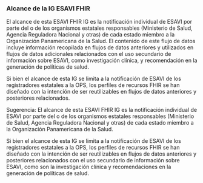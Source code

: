 ### Alcance de la IG ESAVI FHIR

El alcance de esta ESAVI FHIR IG es la notificación individual de ESAVI por parte del o de los organismos estatales responsables (Ministerio de Salud, Agencia Reguladora Nacional y otras) de cada estado miembro a la Organización Panamericana de la Salud. El contenido de este flujo de datos incluye información recopilada en flujos de datos anteriores y utilizados en flujos de datos adicionales relacionados con el uso secundario de información sobre ESAVI, como investigación clínica, y recomendación en la generación de políticas de salud.

Si bien el alcance de esta IG se limita a la notificación de ESAVI de los registradores estatales a la OPS, los perfiles de recursos FHIR se han diseñado con la intención de ser reutilizables en flujos de datos anteriores y posteriores relacionados.

Sugerencia: El alcance de esta ESAVI FHIR IG es la notificación individual de ESAVI por parte del o de los organismos estatales responsables (Ministerio de Salud, Agencia Reguladora Nacional y otras) de cada estado miembro a la Organización Panamericana de la Salud.

Si bien el alcance de esta IG se limita a la notificación de ESAVI de los registradores estatales a la OPS, los perfiles de recursos FHIR se han diseñado con la intención de ser reutilizables en flujos de datos anteriores y posteriores relacionados con el uso secundario de información sobre ESAVI, como son la investigación clínica y recomendaciones en la generación de políticas de salud.
